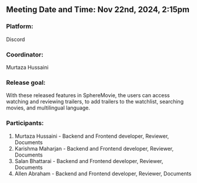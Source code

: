 ## Meeting Date and Time: Nov 22nd, 2024, 2:15pm

### Platform:
Discord

### Coordinator: 
Murtaza Hussaini

### Release goal: 
With these released features in SphereMovie, the users can access watching and reviewing trailers, to add trailers to the watchlist, searching movies, and multilingual language.

### Participants: 
  1. Murtaza Hussaini - Backend and Frontend developer, Reviewer, Documents
  2. Karishma Maharjan - Backend and Frontend developer, Reviewer, Documents
  3. Salan Bhattarai - Backend and Frontend developer, Reviewer, Documents
  4. Allen Abraham - Backend and Frontend developer, Reviewer, Documents



